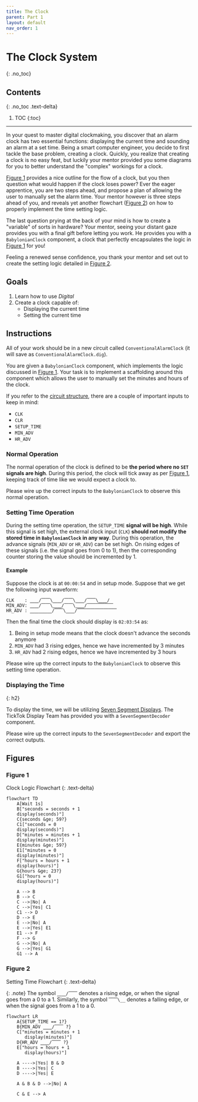 ```yaml
---
title: The Clock
parent: Part 1
layout: default
nav_order: 1
---
```


# The Clock System
{: .no_toc}

## Contents
{: .no_toc .text-delta}

1. TOC
{:toc}

---

In your quest to master digital clockmaking, you discover that an alarm clock has two essential functions: displaying the current time and sounding an alarm at a set time.
Being a smart computer engineer, you decide to first tackle the base problem, creating a clock.
Quickly, you realize that creating a clock is no easy feat, but luckily your mentor provided you some diagrams for you to better understand the "complex" workings for a clock.

[Figure 1](#figure-1) provides a nice outline for the flow of a clock, but you then question what would happen if the clock loses power?
Ever the eager apprentice, you are two steps ahead, and propose a plan of allowing the user to manually set the alarm time.
Your mentor however is three steps ahead of you, and reveals yet another flowchart ([Figure 2](#figure-2)) on how to properly implement the time setting logic.

The last question prying at the back of your mind is how to create a "variable" of sorts in hardware?
Your mentor, seeing your distant gaze provides you with a final gift before letting you work.
He provides you with a `BabylonianClock` component, a clock that perfectly encapsulates the logic in [Figure 1](#figure-1) for you!

Feeling a renewed sense confidence, you thank your mentor and set out to create the setting logic detailed in [Figure 2](#figure-2).

## Goals

1. Learn how to use *Digital*
2. Create a clock capable of:
    - Displaying the current time
    - Setting the current time

## Instructions

All of your work should be in a new circuit called `ConventionalAlarmClock` (it will save as `ConventionalAlarmClock.dig`).

You are given a `BabylonianClock` component, which implements the logic discussed in [Figure 1](#figure-1).
Your task is to implement a scaffolding around this component which allows the user to manually set the minutes and hours of the clock.

If you refer to the [circuit structure](/docs/lab1/part1#circuit-structure), there are a couple of important inputs to keep in mind:
- `CLK`
- `CLR`
- `SETUP_TIME`
- `MIN_ADV`
- `HR_ADV`

### Normal Operation

The normal operation of the clock is defined to be **the period where no `SET` signals are high**.
During this period, the clock will tick away as per [Figure 1](#figure-1), keeping track of time like we would expect a clock to.

Please wire up the correct inputs to the `BabylonianClock` to observe this normal operation.

### Setting Time Operation

During the setting time operation, the `SETUP_TIME` **signal will be high**.
While this signal is set high, the external clock input (`CLK`) **should not modify the stored time in `BabylonianClock` in any way**.
During this operation, the advance signals (`MIN_ADV` or `HR_ADV`) can be set high.
On rising edges of these signals (i.e. the signal goes from 0 to 1), then the corresponding counter storing the value should be incremented by 1.

#### Example

Suppose the clock is at `00:00:54` and in setup mode.
Suppose that we get the following input waveform:

```
CLK    : ⎽⎽/⎺⎺\⎽⎽/⎺⎺\⎽⎽/⎺⎺\⎽⎽/
MIN_ADV: ⎽⎽/⎺⎺\⎽⎽/⎺⎺\⎽⎽/⎺⎺⎺⎺⎺⎺
HR_ADV : ⎽⎽⎽⎽⎽/⎺⎺\⎽⎽/⎺⎺⎺⎺⎺⎺⎺⎺⎺
```

Then the final time the clock should display is `02:03:54` as:
1. Being in setup mode means that the clock doesn't advance the seconds anymore
2. `MIN_ADV` had 3 rising edges, hence we have incremented by 3 minutes
3. `HR_ADV` had 2 rising edges, hence we have incremented by 3 hours

Please wire up the correct inputs to the `BabylonianClock` to observe this setting time operation.

### Displaying the Time
{: h2}

To display the time, we will be utilizing [Seven Segment Displays](https://en.wikipedia.org/wiki/Seven-segment_display).
The TickTok Display Team has provided you with a `SevenSegmentDecoder` component.

Please wire up the correct inputs to the `SevenSegmentDecoder` and export the correct outputs.

## Figures

### Figure 1
Clock Logic Flowchart
{: .text-delta}

```mermaid
flowchart TD
    A[Wait 1s]
    B["seconds = seconds + 1
    display(seconds)"]
    C{seconds &ge; 59?}
    C1["seconds = 0
    display(seconds)"]
    D["minutes = minutes + 1
    display(minutes)"]
    E{minutes &ge; 59?}
    E1["minutes = 0
    display(minutes)"]
    F["hours = hours + 1
    display(hours)"]
    G{hours &ge; 23?}
    G1["hours = 0
    display(hours)"]

    A --> B
    B --> C
    C -->|No| A
    C -->|Yes| C1
    C1 --> D
    D --> E
    E -->|No| A
    E -->|Yes| E1
    E1 --> F
    F --> G
    G -->|No| A
    G -->|Yes| G1
    G1 --> A
```


### Figure 2
Setting Time Flowchart
{: .text-delta}

{: .note}
The symbol `⎽⎽/⎺⎺` denotes a rising edge, or when the signal goes from a 0 to a 1.
Similarly, the symbol `⎺⎺\__` denotes a falling edge, or when the signal goes from a 1 to a 0.

```mermaid
flowchart LR
    A{SETUP_TIME == 1?}
    B{MIN_ADV ⎽⎽/⎺⎺ ?}
    C["minutes = minutes + 1
       display(minutes)"]
    D{HR_ADV ⎽⎽/⎺⎺ ?}
    E["hours = hours + 1
       display(hours)"]

    A ---->|Yes| B & D
    B ---->|Yes| C
    D ---->|Yes| E

    A & B & D -->|No| A

    C & E --> A
```
